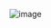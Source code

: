 ![image](https://github.com/107061130/Deep-Learning/assets/79574369/de5ef0b2-8b88-42e3-803a-bc039ac1b6a6)
